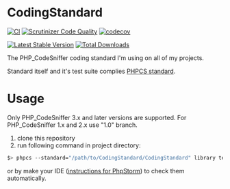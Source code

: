 # CodingStandard
[![CI](https://github.com/aik099/CodingStandard/actions/workflows/tests.yml/badge.svg)](https://github.com/aik099/CodingStandard/actions/workflows/tests.yml)
[![Scrutinizer Code Quality](https://scrutinizer-ci.com/g/aik099/CodingStandard/badges/quality-score.png?b=master)](https://scrutinizer-ci.com/g/aik099/CodingStandard/?branch=master)
[![codecov](https://codecov.io/gh/aik099/CodingStandard/branch/master/graph/badge.svg)](https://codecov.io/gh/aik099/CodingStandard)

[![Latest Stable Version](https://poser.pugx.org/aik099/coding-standard/v/stable.png)](https://packagist.org/packages/aik099/coding-standard)
[![Total Downloads](https://poser.pugx.org/aik099/coding-standard/downloads.png)](https://packagist.org/packages/aik099/coding-standard)

The PHP_CodeSniffer coding standard I'm using on all of my projects.

Standard itself and it's test suite complies [PHPCS standard](https://github.com/squizlabs/PHP_CodeSniffer/tree/master/CodeSniffer/Standards/PHPCS).

# Usage
Only PHP_CodeSniffer 3.x and later versions are supported. For PHP_CodeSniffer 1.x and 2.x use "1.0" branch.

1. clone this repository
2. run following command in project directory:
```bash
$> phpcs --standard="/path/to/CodingStandard/CodingStandard" library tests
```
or by make your IDE ([instructions for PhpStorm](http://www.jetbrains.com/phpstorm/webhelp/using-php-code-sniffer-tool.html)) to check them automatically.
